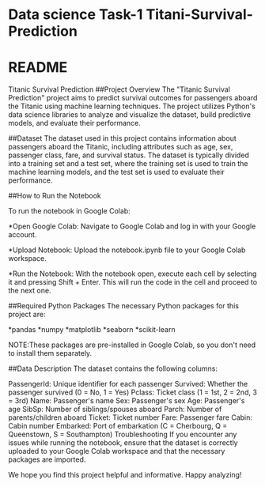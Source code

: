 # Data science Task-1 Titani-Survival-Prediction
# README
Titanic Survival Prediction
##Project Overview
The "Titanic Survival Prediction" project aims to predict survival outcomes for passengers aboard the Titanic using machine learning techniques. The project utilizes Python's data science libraries to analyze and visualize the dataset, build predictive models, and evaluate their performance.

##Dataset
The dataset used in this project contains information about passengers aboard the Titanic, including attributes such as age, sex, passenger class, fare, and survival status. The dataset is typically divided into a training set and a test set, where the training set is used to train the machine learning models, and the test set is used to evaluate their performance.

##How to Run the Notebook

To run the notebook in Google Colab:

*Open Google Colab: Navigate to Google Colab and log in with your Google account.

*Upload Notebook: Upload the notebook.ipynb file to your Google Colab workspace.

*Run the Notebook: With the notebook open, execute each cell by selecting it and pressing Shift + Enter. This will run the code in the cell and proceed to the next one.

##Required Python Packages
The necessary Python packages for this project are:

*pandas
*numpy
*matplotlib
*seaborn
*scikit-learn

NOTE:These packages are pre-installed in Google Colab, so you don't need to install them separately.

##Data Description
The dataset contains the following columns:

PassengerId: Unique identifier for each passenger
Survived: Whether the passenger survived (0 = No, 1 = Yes)
Pclass: Ticket class (1 = 1st, 2 = 2nd, 3 = 3rd)
Name: Passenger's name
Sex: Passenger's sex
Age: Passenger's age
SibSp: Number of siblings/spouses aboard
Parch: Number of parents/children aboard
Ticket: Ticket number
Fare: Passenger fare
Cabin: Cabin number
Embarked: Port of embarkation (C = Cherbourg, Q = Queenstown, S = Southampton)
Troubleshooting
If you encounter any issues while running the notebook, ensure that the dataset is correctly uploaded to your Google Colab workspace and that the necessary packages are imported.

We hope you find this project helpful and informative. Happy analyzing!
